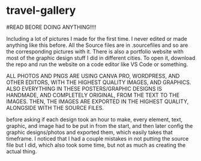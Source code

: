 # travel-gallery
#READ BEORE DOING ANYTHING!!!!

Including a lot of pictures I made for the first time. I never edited or made anything like this before. All the Source files are in .sourcefiles and so are the corresponding pictures with it. There is also a portfolio website with most of the graphic design stuff I did in different cities. To open it, download the repo and run the website on a code editor like VS Code or something.

 ALL PHOTOS AND PNGS ARE USING CANVA PRO, WORDPRESS, AND OTHER EDITORS, WITH THE HIGHEST QUALITY IMAGES, AND GRAPHICS. ALSO EVERYTHING IN THESE POSTERS/GRAPHIC DESIGNS IS HANDMADE, AND COMPLETELY ORIGINAL, FROM THE TEXT TO THE IMAGES. THEN, THE IMAGES ARE EXPORTED IN THE HIGHEST QUALITY, ALONGSIDE WITH THE SOURCE FILES. 

 before asking if each design took an hour to make, every element, text, graphic, and image had to be put in from the start, and then later config the graphic designs/photos and exported them, which easily takes that timeframe. I noticed that I had a couple mistakes in not putting the source file but I did, which also took some time, but not as much as creating the actual thing.
